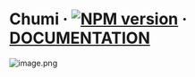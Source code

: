 # Chumi · [![NPM version](https://img.shields.io/npm/v/chumi.svg)](https://www.npmjs.com/package/chumi)  · [DOCUMENTATION](https://juejin.cn/post/7208099384071192635)

![image.png](https://s1.ax1x.com/2023/03/07/ppeFpUP.png)
